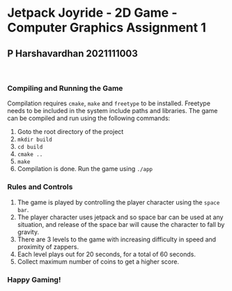 # Jetpack Joyride - 2D Game - Computer Graphics Assignment 1

## P Harshavardhan 2021111003

<br>

### Compiling and Running the Game

Compilation requires `cmake`, `make` and `freetype` to be installed. Freetype needs to be included in the system include paths and libraries. The game can be compiled and run using the following commands:

1. Goto the root directory of the project
2. `mkdir build`
3. `cd build`
4. `cmake ..`
5. `make`
6. Compilation is done. Run the game using `./app`
   <br>

### Rules and Controls

1. The game is played by controlling the player character using the `space bar`.
2. The player character uses jetpack and so space bar can be used at any situation, and release of the space bar will cause the character to fall by gravity.
3. There are 3 levels to the game with increasing difficulty in speed and proximity of zappers.
4. Each level plays out for 20 seconds, for a total of 60 seconds.
5. Collect maximum number of coins to get a higher score.
   <br>

### Happy Gaming!
